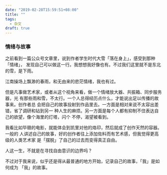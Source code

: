 ```yaml
---
date: "2019-02-28T15:59:51+08:00"
title: ""
tags:
  - 杂文
draft: true
---
```


### 情绪与故事

之前看到一篇公众号文章里，说到作者学生时代大雪「落在身上」，感受到那种「情绪」，
发现自己可以做这一行。我想想我好像也有。不过我们这里就不是东北的雪，是下雨。

江南操场上飘渺的春雨，和无由来的悲茫情绪，我也有过。

但是凡事做艺术家，或者从这个视角来看，做一个情绪放大器、共振箱、同步服务器，光
有那些雨和雪，不太行。一个人总得经历点什么，才能说出足以传播的故事来。创作者总
会把自己的故事投射到作品里去。一方面是相对来说不太容出差错，省了调研和钻到另一
种人生的麻烦。另一方面是每个人都有抑制不住表达自己的欲望，像个海里的灯塔，闪个
不停，渴望被看到。

我看比如毕赣的电影，就能体会到凯里对他的烙印，然后就成了创作天然的容器。一般的
人讲述自己的故事，好的创作者往上添加佐料而有艺术感，但我觉得更高级的人类艺术家
是「摆脱」了自己的过去而变得真正自由。

人这一生，不就是在寻找自由意识的边界吗？

不过对于我来说，似乎还是得从最普通的地方开始，记录自己的故事，「我」是如何成为
「我」的故事。
